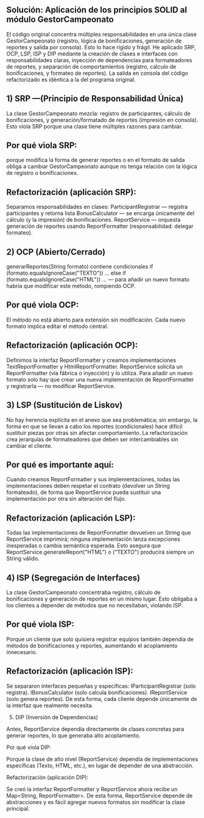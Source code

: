 ## Solución: Aplicación de los principios SOLID al módulo GestorCampeonato
El código original concentra múltiples responsabilidades en una única clase GestorCampeonato (registro, lógica de bonificaciones, generación de reportes y salida por consola). Esto lo hace rígido y frágil. He aplicado SRP, OCP, LSP, ISP y DIP mediante la creación de clases e interfaces con responsabilidades claras, inyección de dependencias para formateadores de reportes, y separación de comportamientos (registro, cálculo de bonificaciones, y formateo de reportes). La salida en consola del código refactorizado es idéntica a la del programa original.

## 1) SRP —(Principio de Responsabilidad Única)
La clase GestorCampeonato mezcla: registro de participantes, cálculo de bonificaciones, y generación/formatado de reportes (impresión en consola). Esto viola SRP porque una clase tiene múltiples razones para cambiar.

## Por qué viola SRP:
porque modifica la forma de generar reportes o en el formato de salida obliga a cambiar GestorCampeonato aunque no tenga relación con la lógica de registro o bonificaciones.

## Refactorización (aplicación SRP):
Separamos responsabilidades en clases:
ParticipantRegistrar — registra participantes y retorna lista 
BonusCalculator — se encarga únicamente del cálculo (y la impresión) de bonificaciones.
ReportService — orquesta generación de reportes usando ReportFormatter (responsabilidad: delegar formateo).


## 2) OCP (Abierto/Cerrado)
generarReportes(String formato) contiene condicionales if (formato.equalsIgnoreCase("TEXTO")) ... else if (formato.equalsIgnoreCase("HTML")) ... — para añadir un nuevo formato habría que modificar este método, rompiendo OCP. 

## Por qué viola OCP:
El método no está abierto para extensión sin modificación. Cada nuevo formato implica editar el método central.

## Refactorización (aplicación OCP):
Definimos la interfaz ReportFormatter y creamos implementaciones TextReportFormatter y HtmlReportFormatter. ReportService solicita un ReportFormatter (vía fábrica o inyección) y lo utiliza. Para añadir un nuevo formato solo hay que crear una nueva implementación de ReportFormatter y registrarla — no modificar ReportService.


## 3) LSP (Sustitución de Liskov)
No hay herencia explícita en el anexo que sea problemática; sin embargo, la forma en que se llevan a cabo los reportes (condicionales) hace difícil sustituir piezas por otras sin afectar comportamiento. La refactorización crea jerarquías de formateadores que deben ser intercambiables sin cambiar el cliente.

## Por qué es importante aquí:
Cuando creamos ReportFormatter y sus implementaciones, todas las implementaciones deben respetar el contrato (devolver un String formateado), de forma que ReportService pueda sustituir una implementación por otra sin alteración del flujo.

## Refactorización (aplicación LSP):
Todas las implementaciones de ReportFormatter devuelven un String que ReportService imprimirá; ninguna implementación lanza excepciones inesperadas o cambia semántica esperada. Esto asegura que ReportService.generateReport("HTML") o ("TEXTO") producirá siempre un String válido.

## 4) ISP (Segregación de Interfaces)
La clase GestorCampeonato concentraba registro, cálculo de bonificaciones y generación de reportes en un mismo lugar. Esto obligaba a los clientes a depender de métodos que no necesitaban, violando ISP.

## Por qué viola ISP:
Porque un cliente que solo quisiera registrar equipos también dependía de métodos de bonificaciones y reportes, aumentando el acoplamiento innecesario.

## Refactorización (aplicación ISP):
Se separaron interfaces pequeñas y específicas:
IParticipantRegistrar (solo registra).
IBonusCalculator (solo calcula bonificaciones).
IReportService (solo genera reportes).
De esta forma, cada cliente depende únicamente de la interfaz que realmente necesita.

5) DIP (Inversión de Dependencias)

Antes, ReportService dependía directamente de clases concretas para generar reportes, lo que generaba alto acoplamiento.

Por qué viola DIP:

Porque la clase de alto nivel (ReportService) dependía de implementaciones específicas (Texto, HTML, etc.), en lugar de depender de una abstracción.

Refactorización (aplicación DIP):

Se creó la interfaz ReportFormatter y ReportService ahora recibe un Map<String, ReportFormatter>.
De esta forma, ReportService depende de abstracciones y es fácil agregar nuevos formatos sin modificar la clase principal.
